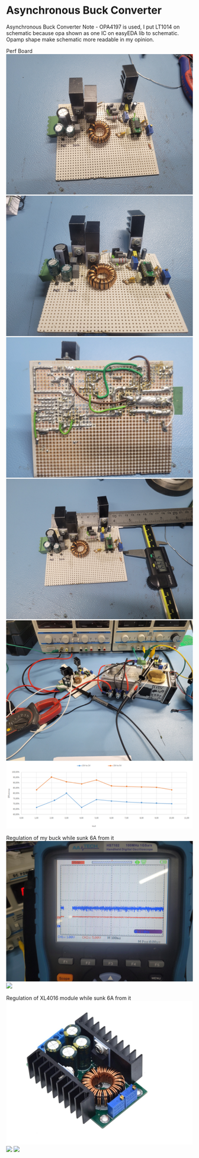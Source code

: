 # Asynchronous Buck Converter
 Asynchronous Buck Converter
 Note - OPA4197 is used, I put LT1014 on schematic because opa shown as one IC on easyEDA lib to schematic. Opamp shape make schematic more readable in my opinion.


Perf Board
![](project_pics/1.jpg)
![](project_pics/2.jpg)
![](project_pics/3.jpg)
![](project_pics/4.jpg)
![](project_pics/5.jpg)
![](project_pics/efficiency_graph.PNG)

Regulation of my buck while sunk 6A from it
![](project_pics/My_design_2V_output_1.jpg)
![](project_pics/My_design_2V_output_2.jpg)

Regulation of XL4016 module while sunk 6A from it
![](project_pics/xl4016_module_pic.png)
![](project_pics/XL4016_module_2V_output_1.jpg)
![](project_pics/XL4016_module_2V_output_2.jpg)
